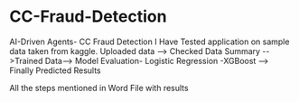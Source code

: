 # CC-Fraud-Detection
AI-Driven Agents- CC Fraud Detection
I Have Tested application on sample data taken from kaggle.
Uploaded data --> Checked Data Summary
-->Trained Data--> Model Evaluation- Logistic Regression -XGBoost
--> Finally Predicted Results

All the steps mentioned in Word File with results
